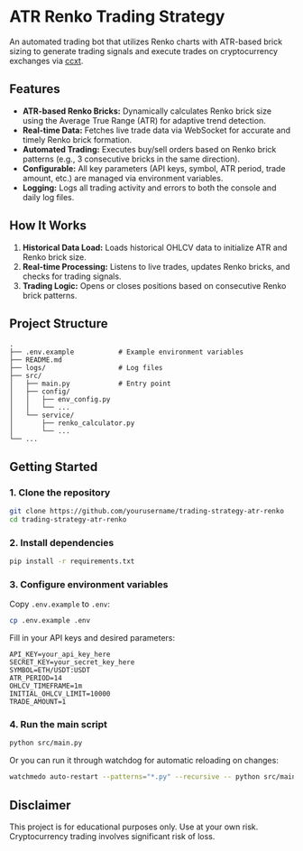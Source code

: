 # ATR Renko Trading Strategy

An automated trading bot that utilizes Renko charts with ATR-based brick sizing to generate trading signals and execute trades on cryptocurrency exchanges via [ccxt](https://github.com/ccxt/ccxt).

## Features

- **ATR-based Renko Bricks:** Dynamically calculates Renko brick size using the Average True Range (ATR) for adaptive trend detection.
- **Real-time Data:** Fetches live trade data via WebSocket for accurate and timely Renko brick formation.
- **Automated Trading:** Executes buy/sell orders based on Renko brick patterns (e.g., 3 consecutive bricks in the same direction).
- **Configurable:** All key parameters (API keys, symbol, ATR period, trade amount, etc.) are managed via environment variables.
- **Logging:** Logs all trading activity and errors to both the console and daily log files.

## How It Works

1. **Historical Data Load:** Loads historical OHLCV data to initialize ATR and Renko brick size.
2. **Real-time Processing:** Listens to live trades, updates Renko bricks, and checks for trading signals.
3. **Trading Logic:** Opens or closes positions based on consecutive Renko brick patterns.

## Project Structure

```
.
├── .env.example           # Example environment variables
├── README.md
├── logs/                  # Log files
├── src/
│   ├── main.py            # Entry point
│   ├── config/
│   │   ├── env_config.py
│   │   └── ...
│   └── service/
│       ├── renko_calculator.py
│       └── ...
└── ...
```

## Getting Started

### 1. Clone the repository

```sh
git clone https://github.com/yourusername/trading-strategy-atr-renko
cd trading-strategy-atr-renko
```

### 2. Install dependencies

```sh
pip install -r requirements.txt
```

### 3. Configure environment variables

Copy `.env.example` to `.env`:

```sh
cp .env.example .env
```

Fill in your API keys and desired parameters:

```
API_KEY=your_api_key_here
SECRET_KEY=your_secret_key_here
SYMBOL=ETH/USDT:USDT
ATR_PERIOD=14
OHLCV_TIMEFRAME=1m
INITIAL_OHLCV_LIMIT=10000
TRADE_AMOUNT=1
```

### 4. Run the main script

```sh
python src/main.py
```

Or you can run it through watchdog for automatic reloading on changes:

```sh
watchmedo auto-restart --patterns="*.py" --recursive -- python src/main.py
```

## Disclaimer

This project is for educational purposes only. Use at your own risk. Cryptocurrency trading involves significant risk of loss.
